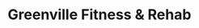 ---
title: "Greenville Fitness & Rehab"
url: /greenville/greenville-fitness-and-rehab/
shop: massage
---